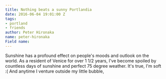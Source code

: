 ```yaml
---
title: Nothing beats a sunny Portlandia
date: 2016-06-04 19:01:00 Z
tags:
- portland
- friends
author: Peter Hironaka
name: peter-hironaka
Field name: 
---
```


 Sunshine has a profound effect on people's moods and outlook on the world. As a resident of Venice for over 1 1/2 years, I've become spoiled by countless days of sunshine and perfect 75 degree weather. It's true, I'm soft :( And anytime I venture outside my little bubble,